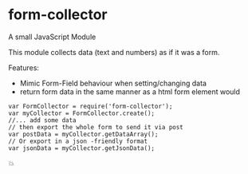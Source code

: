 # form-collector
A small JavaScript Module

This module collects data (text and numbers) as if it was a form.

Features:
 * Mimic Form-Field behaviour when setting/changing data
 * return form data in the same manner as a html form element would
```
var FormCollector = require('form-collector');
var myCollector = FormCollector.create();
//... add some data
// then export the whole form to send it via post
var postData = myCollector.getDataArray();
// Or export in a json -friendly format
var jsonData = myCollector.getJsonData();
```
:boom:
